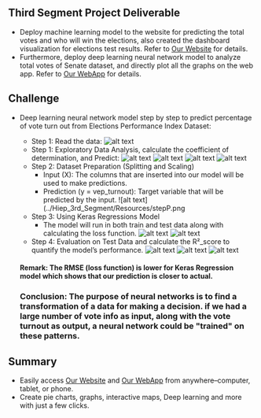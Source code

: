 ## Third Segment Project Deliverable
- Deploy machine learning model to the website for predicting the total votes and who will win the elections, also created the dashboard visualization for elections test results. Refer to [Our Website](https://predictsenate.anvil.app/) for details.
- Furthermore, deploy deep learning neural network model to analyze total votes of Senate dataset, and directly plot all the graphs on the web app. Refer to [Our WebApp](https://share.streamlit.io/hieppham8083/finalproject/main/main.py) for details.

## Challenge
- Deep learning neural network model step by step to predict percentage of vote turn out from Elections Performance Index Dataset:
	- Step 1: Read the data:
	![alt text](../Hiep_3rd_Segment/Resources/data.png)
	- Step 1: Exploratory Data Analysis, calculate the coefficient of determination, and Predict:
	![alt text](../Hiep_3rd_Segment/Resources/step.png)
	![alt text](../Hiep_3rd_Segment/Resources/step1.png)
	![alt text](../Hiep_3rd_Segment/Resources/step2.png)
	![alt text](../Hiep_3rd_Segment/Resources/step3.png)
	- Step 2: Dataset Preparation (Splitting and Scaling)
		- Input (X): The columns that are inserted into our model will be used to make predictions.
		- Prediction (y = vep_turnout): Target variable that will be predicted by the input.
		![alt text](../Hiep_3rd_Segment/Resources/stepP.png
	- Step 3: Using Keras Regressions Model
		- The model will run in both train and test data along with calculating the loss function.
		![alt text](../Hiep_3rd_Segment/Resources/step8.png)
		![alt text](../Hiep_3rd_Segment/Resources/step4.png)
	- Step 4: Evaluation on Test Data and calculate the R²_score to quantify the model’s performance. 
		![alt text](../Hiep_3rd_Segment/Resources/step7.png)
		![alt text](../Hiep_3rd_Segment/Resources/step5.png)
		![alt text](../Hiep_3rd_Segment/Resources/step6.png)
		
	#### Remark: The RMSE (loss function) is lower for Keras Regression model which shows that our prediction is closer to actual.
		
	### Conclusion: The purpose of neural networks is to find a transformation of a data for making a decision. if we had a large number of vote info as input, along with the vote turnout as output, a neural network could be "trained" on these patterns.
 
## Summary
  - Easily access [Our Website](https://predictsenate.anvil.app/) and [Our WebApp](https://share.streamlit.io/hieppham8083/finalproject/main/main.py) from anywhere–computer, tablet, or phone.
  - Create pie charts, graphs, interactive maps, Deep learning and more with just a few clicks.
	
  
